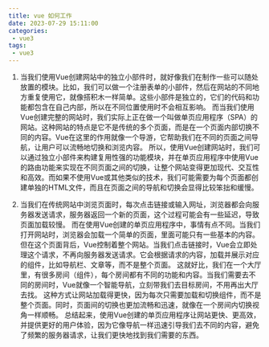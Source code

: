 ```yaml
---
title: vue 如何工作
date: 2023-07-29 15:11:00
categories:
 - vue3
tags:
 - vue3
---
```


1. 当我们使用Vue创建网站中的独立小部件时，就好像我们在制作一些可以随处放置的模块。比如，我们可以做一个注册表单的小部件，然后在网站的不同地方重复使用它，就像搭积木一样简单。这些小部件是独立的，它们的代码和功能都包含在自己内部，所以在不同位置使用时不会相互影响。
而当我们使用Vue创建完整的网站时，我们实际上正在做一个叫做单页应用程序（SPA）的网站。这种网站的特点是它不是传统的多个页面，而是在一个页面内部切换不同的内容。Vue在这里的作用就像一个导游，它帮助我们在不同的页面之间导航，让用户可以流畅地切换和浏览内容。
所以，使用Vue创建网站时，我们可以通过独立小部件来构建复用性强的功能模块，并在单页应用程序中使用Vue的路由功能来实现在不同页面之间的切换，让整个网站变得更加现代、交互性和高效。而如果不使用Vue或其他类似的技术，我们可能需要为每个页面都创建单独的HTML文件，而且在页面之间的导航和切换会显得比较笨拙和缓慢。

2. 当我们在传统网站中浏览页面时，每次点击链接或输入网址，浏览器都会向服务器发送请求，服务器返回一个新的页面，这个过程可能会有一些延迟，导致页面加载较慢。
而在使用Vue创建的单页应用程序中，事情有点不同。当我们打开网站时，浏览器会加载一个简单的页面，里面可能只有一些基本的内容。但在这个页面背后，Vue控制着整个网站。当我们点击链接时，Vue会立即处理这个请求，不再向服务器发送请求。它会根据请求的内容，加载并展示对应的组件，比如导航栏、文章等，而不是整个页面。
这就好比，我们在一个大厅里，有很多房间（组件），每个房间都有不同的功能和内容。当我们需要去不同的房间时，Vue就像一个智能导航，立刻带我们去目标房间，不用再出大厅去找。
这种方式让网站加载得更快，因为每次只需要加载和切换组件，而不是整个页面。同时，页面间的切换也更加流畅和迅速，就像在一个房间内切换视角一样顺畅。
总结起来，使用Vue创建的单页应用程序让网站更快、更高效，并提供更好的用户体验，因为它像导航一样迅速引导我们去不同的内容，避免了频繁的服务器请求，让我们更快地找到我们需要的东西。